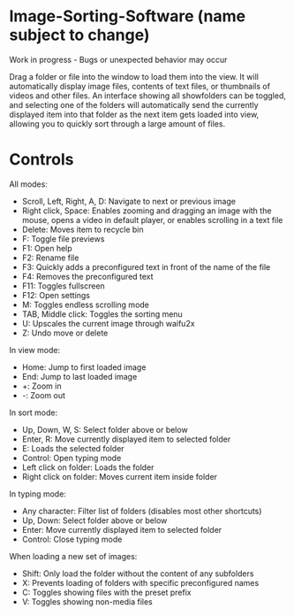 # Image-Sorting-Software (name subject to change)

Work in progress - Bugs or unexpected behavior may occur

Drag a folder or file into the window to load them into the view. It will automatically display image files, contents of text files, or thumbnails of videos and other files. An interface showing all showfolders can be toggled, and selecting one of the folders will automatically send the currently displayed item into that folder as the next item gets loaded into view, allowing you to quickly sort through a large amount of files.

# Controls

All modes:
  - Scroll, Left, Right, A, D: Navigate to next or previous image
  - Right click, Space: Enables zooming and dragging an image with the mouse, opens a video in default player, or enables scrolling in a text file
  - Delete: Moves item to recycle bin
  - F: Toggle file previews
  - F1: Open help
  - F2: Rename file
  - F3: Quickly adds a preconfigured text in front of the name of the file
  - F4: Removes the preconfigured text
  - F11: Toggles fullscreen
  - F12: Open settings
  - M: Toggles endless scrolling mode
  - TAB, Middle click: Toggles the sorting menu
  - U: Upscales the current image through waifu2x
  - Z: Undo move or delete
  

In view mode:
- Home: Jump to first loaded image
- End: Jump to last loaded image
- +: Zoom in
- -: Zoom out
  
  
In sort mode:
- Up, Down, W, S: Select folder above or below
- Enter, R: Move currently displayed item to selected folder
- E: Loads the selected folder
- Control: Open typing mode
- Left click on folder: Loads the folder
- Right click on folder: Moves current item inside folder
  
 
In typing mode:
- Any character: Filter list of folders (disables most other shortcuts)
- Up, Down: Select folder above or below
- Enter: Move currently displayed item to selected folder
- Control: Close typing mode
  
  
When loading a new set of images:
- Shift: Only load the folder without the content of any subfolders
- X: Prevents loading of folders with specific preconfigured names
- C: Toggles showing files with the preset prefix
- V: Toggles showing non-media files
